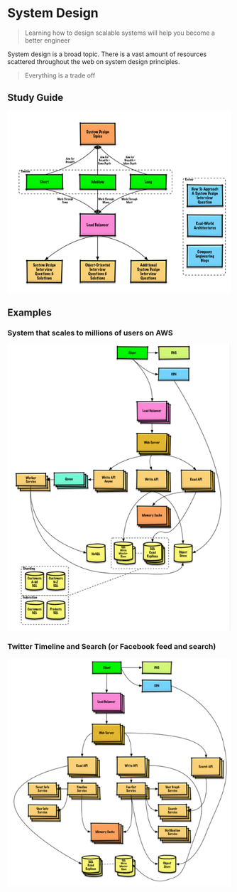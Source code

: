 # System Design

> Learning how to design scalable systems will help you become a better engineer

System design is a broad topic. There is a vast amount of resources scattered throughout the web on system design principles.

> Everything is a trade off

## Study Guide

![](2021-06-28-09-42-20.png)

## Examples

### System that scales to millions of users on AWS

![](2021-06-28-09-41-40.png)

### Twitter Timeline and Search (or Facebook feed and search)

![](2021-06-28-09-42-09.png)
